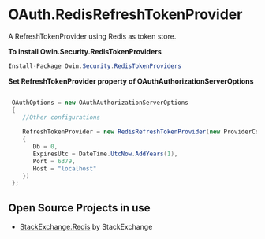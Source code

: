 OAuth.RedisRefreshTokenProvider
================================================================

A RefreshTokenProvider using Redis as token store.

**To install Owin.Security.RedisTokenProviders**

```csharp
Install-Package Owin.Security.RedisTokenProviders
```


**Set RefreshTokenProvider property of OAuthAuthorizationServerOptions**

```csharp

 OAuthOptions = new OAuthAuthorizationServerOptions
 {
    //Other configurations
    
    RefreshTokenProvider = new RedisRefreshTokenProvider(new ProviderConfiguration
    {
       Db = 0,
       ExpiresUtc = DateTime.UtcNow.AddYears(1),
       Port = 6379,
       Host = "localhost"
    })
 };

```

Open Source Projects in use
---------------------
* [StackExchange.Redis](https://github.com/StackExchange/StackExchange.Redis) by StackExchange
